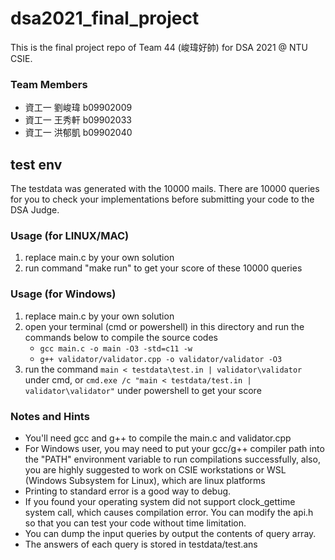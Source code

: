 # dsa2021_final_project
This is the final project repo of Team 44 (峻瑋好帥) for DSA 2021 @ NTU CSIE.

### Team Members
- 資工一 劉峻瑋 b09902009
- 資工一 王秀軒 b09902033
- 資工一 洪郁凱 b09902040

## test env

The testdata was generated with the 10000 mails.
There are 10000 queries for you to check your implementations before submitting your code to the DSA Judge.

### Usage (for LINUX/MAC)

1. replace main.c by your own solution
2. run command "make run" to get your score of these 10000 queries

### Usage (for Windows)

1. replace main.c by your own solution
2. open your terminal (cmd or powershell) in this directory and run the commands below to compile the source codes
    - `gcc main.c -o main -O3 -std=c11 -w`
    - `g++ validator/validator.cpp -o validator/validator -O3`
3. run the command `main < testdata\test.in | validator\validator` under cmd, or `cmd.exe /c "main < testdata/test.in | validator\validator"` under powershell to get your score

### Notes and Hints

- You'll need gcc and g++ to compile the main.c and validator.cpp
- For Windows user, you may need to put your gcc/g++ compiler path into the "PATH" environment variable to run compilations successfully, also, you are highly suggested to work on CSIE workstations or WSL (Windows Subsystem for Linux), which are linux platforms
- Printing to standard error is a good way to debug.
- If you found your operating system did not support clock_gettime system call, which causes compilation error. You can modify the api.h so that you can test your code without time limitation.
- You can dump the input queries by output the contents of query array.
- The answers of each query is stored in testdata/test.ans

